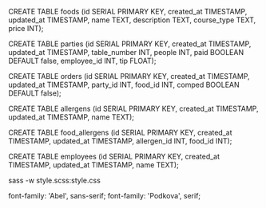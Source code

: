 CREATE TABLE foods 
(id SERIAL PRIMARY KEY, created_at TIMESTAMP, updated_at TIMESTAMP, name TEXT, description TEXT, course_type TEXT, price INT);

CREATE TABLE parties
(id SERIAL PRIMARY KEY, created_at TIMESTAMP, updated_at TIMESTAMP, table_number INT, people INT, paid BOOLEAN DEFAULT false, employee_id INT, tip FLOAT);

CREATE TABLE orders
(id SERIAL PRIMARY KEY, created_at TIMESTAMP, updated_at TIMESTAMP, party_id INT, food_id INT, comped BOOLEAN DEFAULT false);

CREATE TABLE allergens
(id SERIAL PRIMARY KEY, created_at TIMESTAMP, updated_at TIMESTAMP, name TEXT);

CREATE TABLE food_allergens
(id SERIAL PRIMARY KEY, created_at TIMESTAMP, updated_at TIMESTAMP, allergen_id INT, food_id INT);

CREATE TABLE employees
(id SERIAL PRIMARY KEY, created_at TIMESTAMP, updated_at TIMESTAMP, name TEXT);


sass -w style.scss:style.css

font-family: 'Abel', sans-serif;
font-family: 'Podkova', serif;
